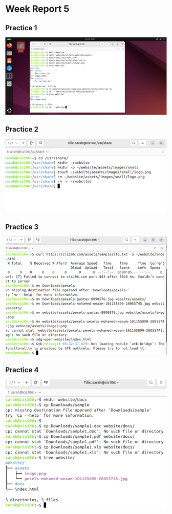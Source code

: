 # Week Report 5

## Practice 1
![practice1](practice1.png)

## Practice 2
![practice2](practice2.png)

## Practice 3
![practice3](practice3.png)

## Practice 4
![practice4](practice4.png)

